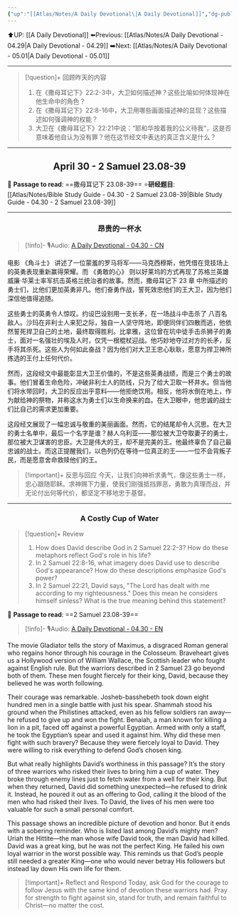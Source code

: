 ```yaml
---
{"up":"[[Atlas/Notes/A Daily Devotional\|A Daily Devotional]]","dg-publish":true,"permalink":"/atlas/notes/a-daily-devotional-04-30/","dgPassFrontmatter":true}
---
```


 ⬆️UP: [[A Daily Devotional]]
⬅️Previous: [[Atlas/Notes/A Daily Devotional - 04.29\|A Daily Devotional - 04.29]]
➡️Next: [[Atlas/Notes/A Daily Devotional - 05.01\|A Daily Devotional - 05.01]]

---

> [!question]+ 回顾昨天的内容
> 1. 在《撒母耳记下》22:2-3中，大卫如何描述神？这些比喻如何体现神在他生命中的角色？
> 2. 在《撒母耳记下》22:8-16中，大卫用哪些画面描述神的显现？这些描述如何强调神的权能？
> 3. 大卫在《撒母耳记下》22:21中说：“耶和华按着我的公义待我”，这是否意味着他自认为没有罪？他在这节经文中表达的真正含义是什么？




---
## <center>April 30 -  2 Samuel 23.08-39</center>

📖 **Passage to read**: ==撒母耳记下 23.08-39==
⭐**研经题目**: [[Atlas/Notes/Bible Study Guide - 04.30 - 2 Samuel 23.08-39\|Bible Study Guide - 04.30 - 2 Samuel 23.08-39]]

---
### <center>昂贵的一杯水</center>

> [!info]- 🎙️Audio: [A Daily Devotional - 04.30 - CN]()

电影 《角斗士》 讲述了一位蒙羞的罗马将军——马克西穆斯，他凭借在竞技场上的英勇表现重新赢得荣耀。而 《勇敢的心》 则以好莱坞的方式再现了苏格兰英雄威廉·华莱士率军抗击英格兰统治者的故事。然而，撒母耳记下 23 章 中所描述的勇士们，比他们更加英勇非凡。他们奋勇作战，誓死效忠他们的王大卫，因为他们深信他值得追随。

这些勇士的英勇令人惊叹。约设巴设别用一支长矛，在一场战斗中击杀了 八百名敌人。沙玛在非利士人来犯之际，独自一人坚守阵地，即便同伴们四散而逃，他依然誓死捍卫自己的土地，最终取得胜利。比拿雅，这位曾在坑中徒手击杀狮子的勇士，面对一名强壮的埃及人时，仅凭一根棍杖迎战。他巧妙地夺过对方的长矛，反手将其杀死。这些人为何如此奋战？因为他们对大卫王忠心耿耿，愿意为捍卫神所拣选的王付上任何代价。

然而，这段经文中最能彰显大卫王价值的，不是这些英勇战绩，而是三个勇士的故事。他们冒着生命危险，冲破非利士人的防线，只为了给大卫取一杯井水。但当他们将水带回时，大卫的反应出乎意料——他拒绝饮用。相反，他将水倒在地上，作为献给神的祭物，并称这水为勇士们以生命换来的血。在大卫眼中，他忠诚的战士们比自己的需求更加重要。

这段经文展现了一幅忠诚与敬重的美丽画面。然而，它的结尾却令人沉思。在大卫的勇士名单中，最后一个名字是谁？赫人乌利亚——那位被大卫夺取妻子的勇士，那位被大卫谋害的忠臣。大卫是伟大的王，却不是完美的王。他最终辜负了自己最忠诚的战士。而这正提醒我们，以色列仍在等待一位真正的王——一位不会背叛子民，而是愿意舍命救赎他们的王。

> [!important]+ 反思与回应
今天，让我们向神祈求勇气，像这些勇士一样，忠心跟随耶稣。求神赐下力量，使我们刚强抵挡罪恶，勇敢为真理而战，并无论付出何等代价，都坚定不移地忠于基督。


---
### <center>A Costly Cup of Water</center>

> [!question]+ Review
> 1. How does David describe God in 2 Samuel 22:2-3? How do these metaphors reflect God's role in his life?
> 2. In 2 Samuel 22:8-16, what imagery does David use to describe God's appearance? How do these descriptions emphasize God's power?
> 3. In 2 Samuel 22:21, David says, "The Lord has dealt with me according to my righteousness." Does this mean he considers himself sinless? What is the true meaning behind this statement?

📖 **Passage to read**: ==2 Samuel 23.08-39==

> [!info]- 🎙️Audio: [A Daily Devotional - 04.30 - EN]()  

The movie Gladiator tells the story of Maximus, a disgraced Roman general who regains honor through his courage in the Colosseum. Braveheart gives us a Hollywood version of William Wallace, the Scottish leader who fought against English rule. But the warriors described in 2 Samuel 23 go beyond both of them. These men fought fiercely for their king, David, because they believed he was worth following.

Their courage was remarkable. Josheb-basshebeth took down eight hundred men in a single battle with just his spear. Shammah stood his ground when the Philistines attacked, even as his fellow soldiers ran away—he refused to give up and won the fight. Benaiah, a man known for killing a lion in a pit, faced off against a powerful Egyptian. Armed with only a staff, he took the Egyptian’s spear and used it against him. Why did these men fight with such bravery? Because they were fiercely loyal to David. They were willing to risk everything to defend God’s chosen king.

But what really highlights David’s worthiness in this passage? It’s the story of three warriors who risked their lives to bring him a cup of water. They broke through enemy lines just to fetch water from a well for their king. But when they returned, David did something unexpected—he refused to drink it. Instead, he poured it out as an offering to God, calling it the blood of the men who had risked their lives. To David, the lives of his men were too valuable for such a small personal comfort.

This passage shows an incredible picture of devotion and honor. But it ends with a sobering reminder. Who is listed last among David’s mighty men? Uriah the Hittite—the man whose wife David took, the man David had killed. David was a great king, but he was not the perfect King. He failed his own loyal warrior in the worst possible way. This reminds us that God’s people still needed a greater King—one who would never betray His followers but instead lay down His own life for them.

> [!important]+ Reflect and Respond
Today, ask God for the courage to follow Jesus with the same kind of devotion these warriors had. Pray for strength to fight against sin, stand for truth, and remain faithful to Christ—no matter the cost.




 


































